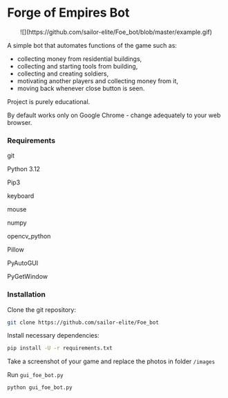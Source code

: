 # Forge of Empires Bot

<center>![](https://github.com/sailor-elite/Foe_bot/blob/master/example.gif)</center>


A simple bot that automates functions of the game such as:
- collecting money from residential buildings,
- collecting and starting tools from building, 
- collecting and creating soldiers,
- motivating another players and collecting money from it,
- moving back whenever close button is seen.

Project is purely educational.

By default works only on Google Chrome - change adequately to your web browser.

### Requirements

git

Python 3.12

Pip3

keyboard

mouse

numpy

opencv_python

Pillow

PyAutoGUI

PyGetWindow

### Installation

Clone the git repository:

```bash
git clone https://github.com/sailor-elite/Foe_bot
```

Install necessary dependencies:

```bash
pip install -U -r requirements.txt
```

Take a screenshot of your game and replace the photos in folder ```/images``` 

Run ```gui_foe_bot.py```

```bash
python gui_foe_bot.py
```
